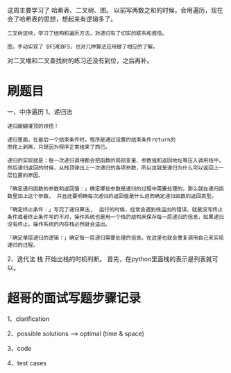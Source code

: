 这周主要学习了 哈希表、二叉树、图。
    以前写两数之和的时候，会用遍历，现在会了哈希表的思想，想起来有逻辑多了。
    
    二叉树这块，学习了结构和遍历方法，对递归有了切实的联系和感悟。
    
    图，手动实现了 DFS和BFS，也对几种算法应用做了相应的了解。

对二叉堆和二叉查找树的练习还没有到位，之后再补。


# 刷题目

一、中序遍历
1、递归法

    递归醍醐灌顶的领悟！

    递归里面，在最后一个结束条件时，程序是通过设置的结束条件return的
    而往上剥离，只是因为程序正常结束了而已。

    递归的实现就是：每一次递归调用都会把函数的局部变量、参数值和返回地址等压入调用栈中，然后递归返回的时候，从栈顶弹出上一次递归的各项参数，所以这就是递归为什么可以返回上一层位置的原因。
    
    「确定递归函数的参数和返回值：」确定哪些参数是递归的过程中需要处理的，那么就在递归函数里加上这个参数， 并且还要明确每次递归的返回值是什么进而确定递归函数的返回类型。

    「确定终止条件：」写完了递归算法,  运行的时候，经常会遇到栈溢出的错误，就是没写终止条件或者终止条件写的不对，操作系统也是用一个栈的结构来保存每一层递归的信息，如果递归没有终止，操作系统的内存栈必然就会溢出。

    「确定单层递归的逻辑：」确定每一层递归需要处理的信息。在这里也就会重复调用自己来实现递归的过程。

2、迭代法
栈
    开始出栈的时机判断。
    首先，在python里面栈的表示是列表就可以。


# 超哥的面试写题步骤记录
1、clarification

2、possible solutions --> optimal (time & space)

3、code

4、test cases
